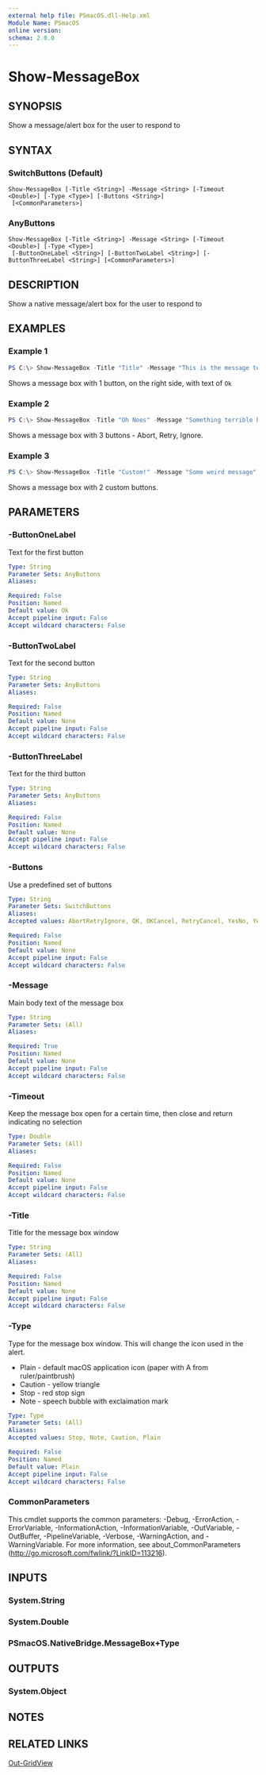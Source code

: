 ```yaml
---
external help file: PSmacOS.dll-Help.xml
Module Name: PSmacOS
online version:
schema: 2.0.0
---
```


# Show-MessageBox

## SYNOPSIS
Show a message/alert box for the user to respond to

## SYNTAX

### SwitchButtons (Default)
```
Show-MessageBox [-Title <String>] -Message <String> [-Timeout <Double>] [-Type <Type>] [-Buttons <String>]
 [<CommonParameters>]
```

### AnyButtons
```
Show-MessageBox [-Title <String>] -Message <String> [-Timeout <Double>] [-Type <Type>]
 [-ButtonOneLabel <String>] [-ButtonTwoLabel <String>] [-ButtonThreeLabel <String>] [<CommonParameters>]
```

## DESCRIPTION
Show a native message/alert box for the user to respond to

## EXAMPLES

### Example 1
```powershell
PS C:\> Show-MessageBox -Title "Title" -Message "This is the message text.  It is important."
```

Shows a message box with 1 button, on the right side, with text of `Ok`

### Example 2
```powershell
PS C:\> Show-MessageBox -Title "Oh Noes" -Message "Something terrible happened." -Buttons "AbortRetryIgnore"
```

Shows a message box with 3 buttons - Abort, Retry, Ignore.

### Example 3
```powershell
PS C:\> Show-MessageBox -Title "Custom!" -Message "Some weird message" -ButtonOneLabel "Push Me" -ButtonTwoLabel "Don't Push Me"
```

Shows a message box with 2 custom buttons.

## PARAMETERS

### -ButtonOneLabel
Text for the first button

```yaml
Type: String
Parameter Sets: AnyButtons
Aliases:

Required: False
Position: Named
Default value: Ok
Accept pipeline input: False
Accept wildcard characters: False
```

### -ButtonTwoLabel
Text for the second button

```yaml
Type: String
Parameter Sets: AnyButtons
Aliases:

Required: False
Position: Named
Default value: None
Accept pipeline input: False
Accept wildcard characters: False
```

### -ButtonThreeLabel
Text for the third button

```yaml
Type: String
Parameter Sets: AnyButtons
Aliases:

Required: False
Position: Named
Default value: None
Accept pipeline input: False
Accept wildcard characters: False
```

### -Buttons
Use a predefined set of buttons

```yaml
Type: String
Parameter Sets: SwitchButtons
Aliases:
Accepted values: AbortRetryIgnore, OK, OKCancel, RetryCancel, YesNo, YesNoCancel

Required: False
Position: Named
Default value: None
Accept pipeline input: False
Accept wildcard characters: False
```

### -Message
Main body text of the message box

```yaml
Type: String
Parameter Sets: (All)
Aliases:

Required: True
Position: Named
Default value: None
Accept pipeline input: False
Accept wildcard characters: False
```

### -Timeout
Keep the message box open for a certain time, then close and return indicating no selection

```yaml
Type: Double
Parameter Sets: (All)
Aliases:

Required: False
Position: Named
Default value: None
Accept pipeline input: False
Accept wildcard characters: False
```

### -Title
Title for the message box window

```yaml
Type: String
Parameter Sets: (All)
Aliases:

Required: False
Position: Named
Default value: None
Accept pipeline input: False
Accept wildcard characters: False
```

### -Type
Type for the message box window.  This will change the icon used in the alert.

* Plain - default macOS application icon (paper with A from ruler/paintbrush)
* Caution - yellow triangle
* Stop - red stop sign
* Note - speech bubble with exclaimation mark

```yaml
Type: Type
Parameter Sets: (All)
Aliases:
Accepted values: Stop, Note, Caution, Plain

Required: False
Position: Named
Default value: Plain
Accept pipeline input: False
Accept wildcard characters: False
```

### CommonParameters
This cmdlet supports the common parameters: -Debug, -ErrorAction, -ErrorVariable, -InformationAction, -InformationVariable, -OutVariable, -OutBuffer, -PipelineVariable, -Verbose, -WarningAction, and -WarningVariable. For more information, see about_CommonParameters (http://go.microsoft.com/fwlink/?LinkID=113216).

## INPUTS

### System.String
### System.Double
### PSmacOS.NativeBridge.MessageBox+Type
## OUTPUTS

### System.Object
## NOTES

## RELATED LINKS

[Out-GridView]()
